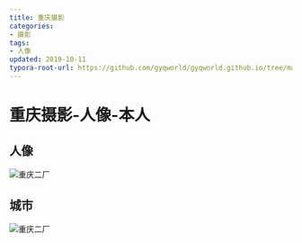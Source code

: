 ```yaml
---
title: 重庆摄影
categories: 
- 摄影
tags:
- 人像
updated: 2019-10-11
typora-root-url: https://github.com/gyqworld/gyqworld.github.io/tree/master/assets/blog_images
---
```


# 重庆摄影-人像-本人

## 人像

![重庆二厂](/1.jpg)

## 城市

![重庆二厂](https://github.com/gyqworld/gyqworld.github.io/tree/master/assets/blog_images/1.jpg)

